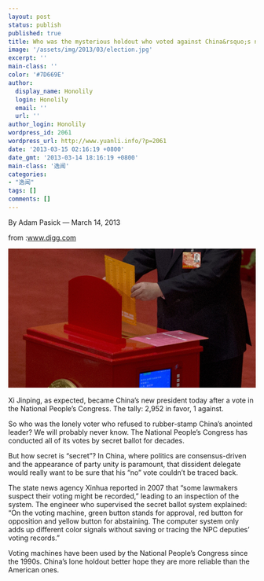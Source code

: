 ```yaml
---
layout: post
status: publish
published: true
title: Who was the mysterious holdout who voted against China&rsquo;s new president?何方神圣投了习近平的反对票？
image: '/assets/img/2013/03/election.jpg'
excerpt: ''
main-class: ''
color: '#7D669E'
author:
  display_name: Honolily
  login: Honolily
  email: ''
  url: ''
author_login: Honolily
wordpress_id: 2061
wordpress_url: http://www.yuanli.info/?p=2061
date: '2013-03-15 02:16:19 +0800'
date_gmt: '2013-03-14 18:16:19 +0800'
main-class: '逸闻'
categories:
- "逸闻"
tags: []
comments: []
---
```

By Adam Pasick &mdash; March 14, 2013

from :www.digg.com

![China Politics](/assets/img/2013/03/election.jpg "China Politics")

Xi Jinping, as expected, became China&rsquo;s new president today after a vote in the National People&rsquo;s Congress. The tally: 2,952 in favor, 1 against.

So who was the lonely voter who refused to rubber-stamp China&rsquo;s anointed leader? We will probably never know. The National People&rsquo;s Congress has conducted all of its votes by secret ballot for decades.

But how secret is &ldquo;secret&rdquo;? In China, where politics are consensus-driven and the appearance of party unity is paramount, that dissident delegate would really want to be sure that his &ldquo;no&rdquo; vote couldn&rsquo;t be traced back.

The state news agency Xinhua reported in 2007 that &ldquo;some lawmakers suspect their voting might be recorded,&rdquo; leading to an inspection of the system. The engineer who supervised the secret ballot system explained: &ldquo;On the voting machine, green button stands for approval, red button for opposition and yellow button for abstaining. The computer system only adds up different color signals without saving or tracing the NPC deputies&rsquo; voting records.&rdquo;

Voting machines have been used by the National People&rsquo;s Congress since the 1990s. China&rsquo;s lone holdout better hope they are more reliable than the American ones.

